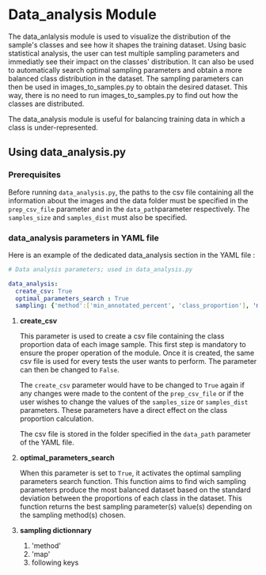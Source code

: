 # **Data_analysis Module**
The data_anlalysis module is used to visualize the distribution of the sample's classes and see how it shapes the training dataset. Using basic statistical analysis, the user can test multiple sampling parameters and immediatly see their impact on the classes' distribution. It can also be used to automatically search optimal sampling parameters and obtain a more balanced class distribution in the dataset. The sampling parameters can then be used in images_to_samples.py to obtain the desired dataset. This way, there is no need to run images_to_samples.py to find out how the classes are distributed.

The data_analysis module is useful for balancing training data in which a class is under-represented. 

## Using data_analysis.py

### Prerequisites
Before running `data_analysis.py`, the paths to the csv file containing all the information about the images and the data folder must be specified in the `prep_csv_file` parameter and in the `data_path`parameter respectively. The `samples_size` and `samples_dist` must also be specified.

### data_analysis parameters in YAML file
Here is an example of the dedicated data_analysis section in the YAML file :

```YAML
# Data analysis parameters; used in data_analysis.py

data_analysis:
  create_csv: True
  optimal_parameters_search : True
  sampling: {'method':['min_annotated_percent', 'class_proportion'], 'map': 0, '0':0, '1':0, '2':0}
```
1. **create_csv**

      This parameter is used to create a csv file containing the class proportion data of each image sample. This first step is mandatory to ensure the proper operation of the module. Once it is created, the same csv file is used for every tests the user wants to perform. The parameter can then be changed to `False`.
      
      The `create_csv` parameter would have to be changed to `True` again if any changes were made to the content of the `prep_csv_file` or if the user wishes to change the values of the `samples_size` or `samples_dist` parameters. These parameters have a direct effect on the class proportion calculation.
      
      The csv file is stored in the folder specified in the `data_path` parameter of the YAML file.
      
1. **optimal_parameters_search**

    When this parameter is set to `True`, it activates the optimal sampling parameters search function. This function aims to find wich sampling parameters produce the most balanced dataset based on the standard deviation between the proportions of each class in the dataset. This function returns the best sampling parameter(s) value(s) depending on the sampling method(s) chosen.

1. **sampling dictionnary**
    1. 'method'
    1. 'map'
    1. following keys
    
    
